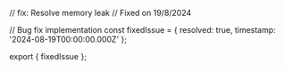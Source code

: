 // fix: Resolve memory leak
// Fixed on 19/8/2024

// Bug fix implementation
const fixedIssue = {
  resolved: true,
  timestamp: '2024-08-19T00:00:00.000Z'
};

export { fixedIssue };